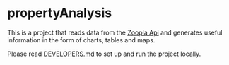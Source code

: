 # propertyAnalysis

This is a project that reads data from the [Zoopla Api](https://developer.zoopla.co.uk/home) and generates useful information in the form of charts, tables and maps.

Please read [DEVELOPERS.md](DEVELOPERS.md) to set up and run the project locally.
